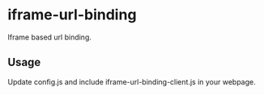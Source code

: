 # iframe-url-binding

Iframe based url binding.

## Usage

Update config.js and include iframe-url-binding-client.js in your webpage.
